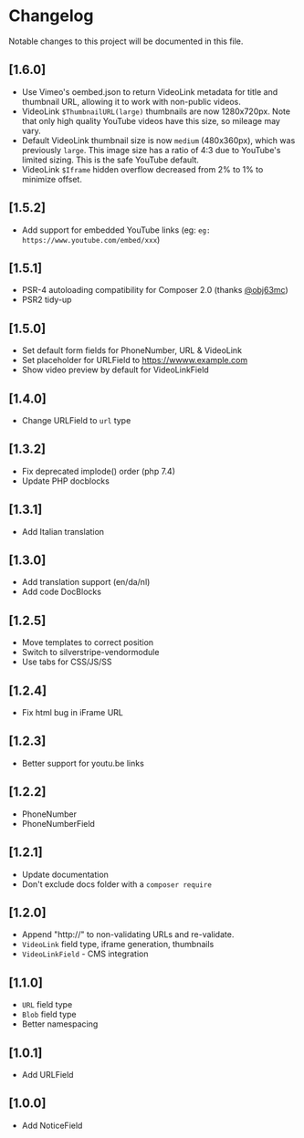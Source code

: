 # Changelog

Notable changes to this project will be documented in this file.

## [1.6.0]

- Use Vimeo's oembed.json to return VideoLink metadata for title and thumbnail URL, allowing it to work with non-public videos.
- VideoLink `$ThumbnailURL(large)` thumbnails are now 1280x720px. Note that only high quality YouTube videos have this size, so mileage may vary.
- Default VideoLink thumbnail size is now `medium` (480x360px), which was previously `large`. This image size has a ratio of 4:3 due to YouTube's limited sizing. This is the safe YouTube default.
- VideoLink `$Iframe` hidden overflow decreased from 2% to 1% to minimize offset.


## [1.5.2]

- Add support for embedded YouTube links (eg: `eg: https://www.youtube.com/embed/xxx`)


## [1.5.1]

- PSR-4 autoloading compatibility for Composer 2.0 (thanks [@obj63mc](https://github.com/obj63mc))
- PSR2 tidy-up


## [1.5.0]

- Set default form fields for PhoneNumber, URL & VideoLink
- Set placeholder for URLField to https://wwww.example.com
- Show video preview by default for VideoLinkField


## [1.4.0]

- Change URLField to `url` type


## [1.3.2]

- Fix deprecated implode() order (php 7.4)
- Update PHP docblocks


## [1.3.1]

- Add Italian translation


## [1.3.0]

- Add translation support (en/da/nl)
- Add code DocBlocks


## [1.2.5]

- Move templates to correct position
- Switch to silverstripe-vendormodule
- Use tabs for CSS/JS/SS


## [1.2.4]

- Fix html bug in iFrame URL


## [1.2.3]

- Better support for youtu.be links


## [1.2.2]

- PhoneNumber
- PhoneNumberField


## [1.2.1]

- Update documentation
- Don't exclude docs folder with a `composer require`


## [1.2.0]

- Append "http://" to non-validating URLs and re-validate.
- `VideoLink` field type, iframe generation, thumbnails
- `VideoLinkField` - CMS integration


## [1.1.0]

- `URL` field type
- `Blob` field type
- Better namespacing


## [1.0.1]

- Add URLField


## [1.0.0]

- Add NoticeField

